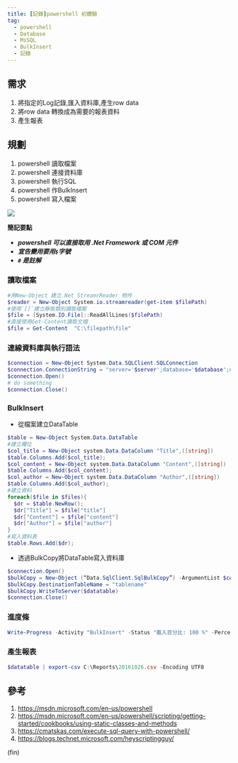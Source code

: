 ```yaml
---
title: [記錄]powershell 初體驗 
tag:
  - powershell
  - Database
  - MsSQL
  - BulkInsert
  - 記錄
---
```

## 需求
1. 將指定的Log記錄,匯入資料庫,產生row data
2. 將row data 轉換成為需要的報表資料
3. 產生報表

## 規劃
1. powershell 讀取檔案
2. powershell 連接資料庫
3. powershell 執行SQL
4. powershell 作BulkInsert
5. powershell 寫入檔案

![](/images/102216_095355_PM.jpg)

**簡記要點**
- ***powershell 可以直接取用 .Net Framework 或 COM 元件***
- ***宣告變用要用`$`字號***
- ***`#` 是註解***

### 讀取檔案
```powershell
#用New-Object 建立.Net StreamrReader 物件
$reader = New-Object System.io.streamreader(get-item $filePath)
#使用`[]`建立靜態類別讀取檔案
$file = [System.IO.File]::ReadAllLines($filePath)  
#直接使用Get-Content讀取文檔
$file = Get-Content  "C:\filepath\file"
```
### 連線資料庫與執行語法
```powershell
$connection = New-Object System.Data.SQLClient.SQLConnection
$connection.ConnectionString = "server='$server';database='$database';uid='$user'; pwd='$pwd';Integrated Security=False;"
$connection.Open()
# do something 
$connection.Close()
```
### BulkInsert
- 從檔案建立DataTable

```powershell
$table = New-Object System.Data.DataTable
#建立欄位
$col_title = New-Object system.Data.DataColumn "Title",([string])
$table.Columns.Add($col_title);
$col_content = New-Object system.Data.DataColumn "Content",([string])
$table.Columns.Add($col_content);
$col_author = New-Object system.Data.DataColumn "Author",([string])
$table.Columns.Add($col_author);
#建立資料
foreach($file in $files){
  $dr = $table.NewRow();
  $dr["Title"] = $file["title"]
  $dr["Content"] = $file["content"]
  $dr["Author"] = $file["author"]
}
#寫入資料表
$table.Rows.Add($dr);
```

- 透過BulkCopy將DataTable寫入資料庫 

```powershell
$connection.Open()
$bulkCopy = New-Object (“Data.SqlClient.SqlBulkCopy”) -ArgumentList $connection
$bulkCopy.DestinationTableName = "tablename"
$bulkCopy.WriteToServer($datatable)
$connection.Close()
```

### 進度條
```powershell
Write-Progress -Activity "BulkInsert" -Status "載入百分比: 100 %" -PercentComplete 100;
```

### 產生報表

```powershell
$datatable | export-csv C:\Reports\20161026.csv -Encoding UTF8
```



## 參考
1. https://msdn.microsoft.com/en-us/powershell
2. https://msdn.microsoft.com/en-us/powershell/scripting/getting-started/cookbooks/using-static-classes-and-methods
3. https://cmatskas.com/execute-sql-query-with-powershell/
4. https://blogs.technet.microsoft.com/heyscriptingguy/

(fin)